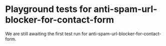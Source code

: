 # Playground tests for anti-spam-url-blocker-for-contact-form
We are still awaiting the first test run for anti-spam-url-blocker-for-contact-form.

